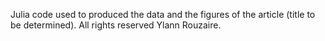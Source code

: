 Julia code used to produced the data and the figures of the article (title to be determined).
All rights reserved Ylann Rouzaire. 
